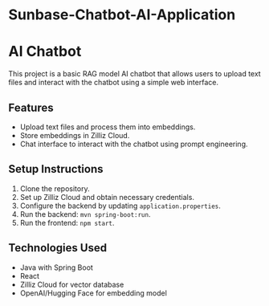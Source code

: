 # Sunbase-Chatbot-AI-Application

# AI Chatbot

This project is a basic RAG model AI chatbot that allows users to upload text files and interact with the chatbot using a simple web interface.

## Features
- Upload text files and process them into embeddings.
- Store embeddings in Zilliz Cloud.
- Chat interface to interact with the chatbot using prompt engineering.

## Setup Instructions
1. Clone the repository.
2. Set up Zilliz Cloud and obtain necessary credentials.
3. Configure the backend by updating `application.properties`.
4. Run the backend: `mvn spring-boot:run`.
5. Run the frontend: `npm start`.

## Technologies Used
- Java with Spring Boot
- React
- Zilliz Cloud for vector database
- OpenAI/Hugging Face for embedding model
